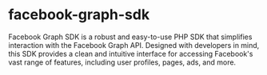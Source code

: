 # facebook-graph-sdk
Facebook Graph SDK is a robust and easy-to-use PHP SDK that simplifies interaction with the Facebook Graph API. Designed with developers in mind, this SDK provides a clean and intuitive interface for accessing Facebook's vast range of features, including user profiles, pages, ads, and more. 
